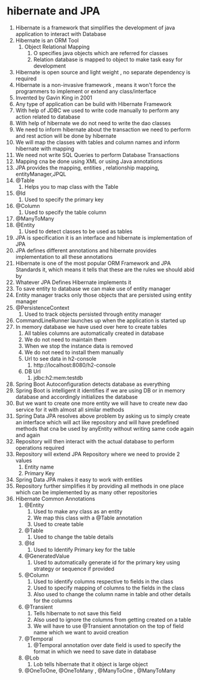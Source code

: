 # hibernate and JPA

1. Hibernate is a framework that simplifies the development of java application to interact with Database
2. Hibernate is an ORM Tool
    1. Object Relational Mapping
        1. O specifies java objects which are referred for classes
        2. Relation database is mapped to object to make task easy for development
3. Hibernate is open source and light weight , no separate dependency is required
4. Hibernate is a non-invasive framework , means it won't force the programmers to implement or extend any
   class/interface
5. Invented by Gavin King in 2001
6. Any type of application can be build with Hibernate Framework
7. With help of JDBC we used to write code manually to perform any action related to database
8. With help of hibernate we do not need to write the dao classes
9. We need to inform hibernate about the transaction we need to perform and rest action will be done by hibernate
10. We will map the classes with tables and column names and inform hibernate with mapping
11. We need not write SQL Queries to perform Database Transactions
12. Mapping cna be done using XML or using Java annotations
13. JPA provides the mapping, entities , relationship mapping, entityManager,JPQL
14. @Table
    1. Helps you to map class with the Table
15. @Id
    1. Used to specify the primary key
16. @Column
    1. Used to specify the table column
17. @ManyToMany
18. @Entity
    1. Used to detect classes to be used as tables
19. JPA is specification it is an interface and hibernate is implementation of JPA
20. JPA defines different annotations and hibernate provides implementation to all these annotations
21. Hibernate is one of the most popular ORM Framework and JPA Standards it, which means it tells that these are the
    rules we should abid by
22. Whatever JPA Defines Hibernate implements it
23. To save entity to database we can make use of entity manager
24. Entity manager tracks only those objects that are persisted using entity manager
25. @PersistenceContext
    1. Used to track objects persisted through entity manager
26. CommandLineRunner launches up when the application is started up
27. In memory database we have used over here to create tables
    1. All tables columns are automatically created in database
    2. We do not need to maintain them
    3. When we stop the instance data is removed
    4. We do not need to install them manually
    5. Url to see data in h2-console
        1. http://localhost:8080/h2-console
    6. DB Url
        1. jdbc:h2:mem:testdb
28. Spring Boot Autoconfiguration detects database as everything
29. Spring Boot is intelligent it identifies if we are using DB or in memory database and accordingly initializes the
    database
30. But we want to create one more entity we will have to create new dao service for it with almost all similar methods
31. Spring Data JPA resolves above problem by asking us to simply create an interface which will act like repository and
    will have predefined methods that cna be used by anyEntity without writing same code again and again
32. Repository will then interact with the actual database to perform operations required
33. Repository will extend JPA Repository where we need to provide 2 values
    1. Entity name
    2. Primary Key
34. Spring Data JPA makes it easy to work with entities
35. Repository further simplifies it by providing all methods in one place which can be implemented by as many other
    repositories
36. Hibernate Common Annotations
    1. @Entity
        1. Used to make any class as an entity
        2. We map this class with a @Table annotation
        3. Used to create table
    2. @Table
        1. Used to change the table details
    3. @Id
        1. Used to Identify Primary key for the table
    4. @GeneratedValue
        1. Used to automatically generate id for the primary key using strategy or sequence if provided
    5. @Column
        1. Used to identify columns respective to fields in the class
        2. Used to specify mapping of columns to the fields in the class
        3. Also used to change the column name in table and other details for the columns
    6. @Transient
        1. Tells hibernate to not save this field
        2. Also used to ignore the columns from getting created on a table
        3. We will have to use @Transient annotation on the top of field name which we want to avoid creation
    7. @Temporal
        1. @Temporal annotation over date field is used to specify the format in which we need to save date in database
    8. @Lob
        1. Lob tells hibernate that it object is large object
    9. @OneToOne, @OneToMany , @ManyToOne , @ManyToMany